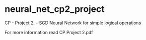 # neural_net_cp2_project

CP - Project 2. - SGD Neural Network for simple logical
operations

For more information read CP Project 2.pdf
